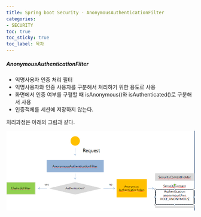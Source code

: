 ```yaml
---
title: Spring boot Security - AnonymousAuthenticationFilter
categories:
- SECURITY
toc: true
toc_sticky: true
toc_label: 목차
---
```


##### AnonymousAuthenticationFilter

* 익명사용자 인증 처리 필터
* 익명사용자와 인증 사용자를 구분해서 처리하기 위한 용도로 사용
* 화면에서 인증 여부를 구혈할 때 isAnonymous()와 isAuthenticated()로 구분해서 사용
* 인증객체를 세션에 저장하지 않는다.

처리과정은 아래의 그림과 같다.



![image-20210124205926415](../../assets/images/2021-01-24-spring-boot-security-2/image-20210124205926415.png)







